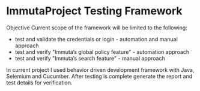 # ImmutaProject Testing Framework
Objective
Current scope of the framework will be limited to the following:
 - test and validate the credentials or login - automation and manual approach
 - test and verify "Immuta’s global policy feature" - automation approach 
 - test and verify "Immuta’s search feature" - manual approach 
 
 In current project I used behavior driven development framework with Java, Selemium and Cucumber. 
 After testing is complete generate the report  and test details for verification.
